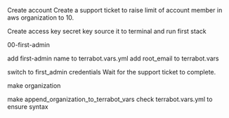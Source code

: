 Create account
Create a support ticket to raise limit of account member in aws organization to 10.

Create access key secret key
source it to terminal and run first stack

00-first-admin

add first-admin name to terrabot.vars.yml
add root_email to terrabot.vars

switch to first_admin credentials
Wait for the support ticket to complete.

make organization

make append_organization_to_terrabot_vars
check terrabot.vars.yml to ensure syntax


